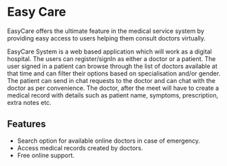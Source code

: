 # Easy Care
EasyCare offers the ultimate feature in the medical service system by providing easy 
access to users helping them consult doctors virtually.

EasyCare System is a web based application which will work as a digital hospital. The users can 
register/signIn as either a doctor or a patient. The user signed in a patient can browse through 
the list of doctors available at that time and can filter their options based on specialisation 
and/or gender. The patient can send in chat requests to the doctor and can chat with the doctor as 
per convenience. The doctor, after the meet will have to create a medical record with details such as 
patient name, symptoms, prescription, extra notes etc.

## Features
* Search option for available online doctors in case of emergency. 
* Access  medical records created by doctors.
* Free online support.
